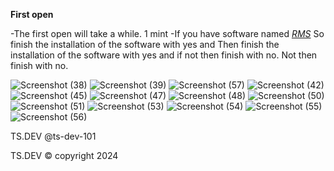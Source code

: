 **First open**

-The first open will take a while. 1 mint
-If you have software named _[RMS](shahedtech-ts-dev.netlify.app)_ So finish the installation of the software with yes and Then finish the installation of the software with yes and if not then finish with no. Not then finish with no. 


![Screenshot (38)](https://github.com/user-attachments/assets/0d1145ee-2ff4-4886-ad13-a6b7e492b9a4)
![Screenshot (39)](https://github.com/user-attachments/assets/108caba1-4e41-4497-87e8-1f9ebcaebeb9)
![Screenshot (57)](https://github.com/user-attachments/assets/55e4f2a5-6488-49ee-b2e8-27909ee3320e)
![Screenshot (42)](https://github.com/user-attachments/assets/20d030fd-bc5c-4591-919f-24bddc36eb03)
![Screenshot (45)](https://github.com/user-attachments/assets/6084e9bd-70ec-4834-87e8-38848724d881)
![Screenshot (47)](https://github.com/user-attachments/assets/226b1fe0-226e-4a04-8a76-ce9ccb9ac997)
![Screenshot (48)](https://github.com/user-attachments/assets/d2506d51-080e-4d02-9455-8fa2342da545)
![Screenshot (50)](https://github.com/user-attachments/assets/e520cddb-7157-4c92-a048-6dcda1347c62)
![Screenshot (51)](https://github.com/user-attachments/assets/d77b82be-7f61-4457-9920-0fcf579b7828)
![Screenshot (53)](https://github.com/user-attachments/assets/1226fa99-1731-47e7-a5cf-d768072962df)
![Screenshot (54)](https://github.com/user-attachments/assets/841123b1-1462-4936-9249-744c52d7116c)
![Screenshot (55)](https://github.com/user-attachments/assets/5505fbcf-715e-4f9b-a184-6f3f1ab90bfc)
![Screenshot (56)](https://github.com/user-attachments/assets/fd8b76bb-33a6-483c-ad6b-6a5a58e943a4)


TS.DEV @ts-dev-101 

TS.DEV © copyright 2024
